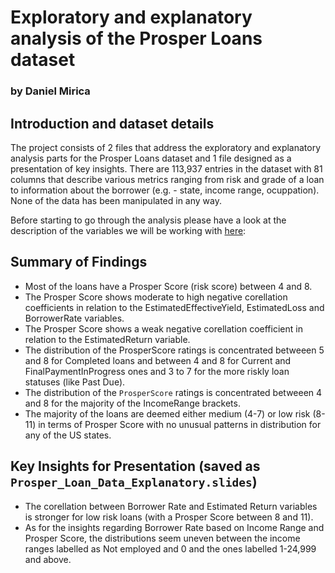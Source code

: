 # Exploratory and explanatory analysis of the Prosper Loans dataset
### by Daniel Mirica


## Introduction and dataset details

The project consists of 2 files that address the exploratory and explanatory analysis parts for the Prosper Loans dataset and 1 file designed as a presentation of key insights. There are 113,937 entries in the dataset with 81 columns that describe various metrics ranging from risk and grade of a loan to information about the borrower (e.g. - state, income range, ocuppation). 
None of the data has been manipulated in any way.

Before starting to go through the analysis please have a look at the description of the variables we will be working with [here](https://docs.google.com/spreadsheets/d/1gDyi_L4UvIrLTEC6Wri5nbaMmkGmLQBk-Yx3z0XDEtI/edit#gid=0):


## Summary of Findings

* Most of the loans have a Prosper Score (risk score) between 4 and 8. 
* The Prosper Score shows moderate to high negative corellation coefficients in relation to the EstimatedEffectiveYield, EstimatedLoss and BorrowerRate variables.
* The Prosper Score shows a weak negative corellation coefficient in relation to the EstimatedReturn variable.
* The distribution of the ProsperScore ratings is concentrated betweeen 5 and 8 for Completed loans and between 4 and 8 for Current and FinalPaymentInProgress ones and 3 to 7 for the more riskly loan statuses (like Past Due).
* The distribution of the `ProsperScore` ratings is concentrated betweeen 4 and 8 for the majority of the IncomeRange brackets.
* The majority of the loans are deemed either medium (4-7) or low risk (8-11) in terms of Prosper Score with no unusual patterns in distribution for any of the US states.




## Key Insights for Presentation (saved as `Prosper_Loan_Data_Explanatory.slides`)

* The corellation between Borrower Rate and Estimated Return variables is stronger for low risk loans (with a Prosper Score between 8 and 11). 
* As for the insights regarding Borrower Rate based on Income Range and Prosper Score, the distributions seem uneven between the income ranges labelled as Not employed and 0 and the ones labelled 1-24,999 and above.